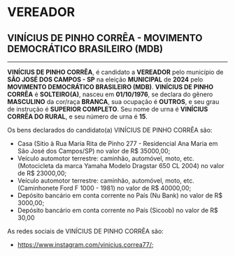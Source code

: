 # VEREADOR
## VINÍCIUS DE PINHO CORRÊA - MOVIMENTO DEMOCRÁTICO BRASILEIRO (MDB)
---
**VINÍCIUS DE PINHO CORRÊA**, é candidato a **VEREADOR** pelo município de **SÃO JOSÉ DOS CAMPOS - SP** na eleição **MUNICIPAL** de **2024** pelo **MOVIMENTO DEMOCRÁTICO BRASILEIRO (MDB)**.
**VINÍCIUS DE PINHO CORRÊA** é **SOLTEIRO(A)**, nasceu em **01/10/1976**, se declara do gênero **MASCULINO** da cor/raça **BRANCA**, sua ocupação é **OUTROS**, e seu grau de instrução é **SUPERIOR COMPLETO**.
Seu nome de urna é **VINÍCIUS CORRÊA DO RURAL**, e seu número de urna é **15**.

Os bens declarados do candidato(a) VINÍCIUS DE PINHO CORRÊA são: 
- Casa (Sitio à Rua Maria Rita de Pinho 277 - Residencial Ana Maria em São José dos Campos/SP) no valor de R$ 35000,00;
- Veículo automotor terrestre: caminhão, automóvel, moto, etc. (Motocicleta da marca Yamaha Modelo Dragstar 650 CL 2004) no valor de R$ 23000,00;
- Veículo automotor terrestre: caminhão, automóvel, moto, etc. (Caminhonete Ford F 1000 - 1981) no valor de R$ 40000,00;
- Depósito bancário em conta corrente no País (Nu Bank) no valor de R$ 3000,00;
- Depósito bancário em conta corrente no País (Sicoob) no valor de R$ 30,00

As redes sociais de VINÍCIUS DE PINHO CORRÊA são:
- https://www.instagram.com/vinicius.correa77/;